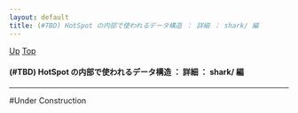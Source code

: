 ```yaml
---
layout: default
title: (#TBD) HotSpot の内部で使われるデータ構造 ： 詳細 ： shark/ 編
---
```

[Up](nolpd4szt5.html) [Top](../index.html)

#### (#TBD) HotSpot の内部で使われるデータ構造 ： 詳細 ： shark/ 編

--- 
#Under Construction






